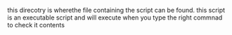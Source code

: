 this direcotry is wherethe file containing the script can be found. this script is an executable script and will execute when you type the right commnad to check it contents
